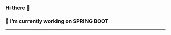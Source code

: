 ### Hi there 👋
### 🔭 I’m currently working on SPRING BOOT <hr>
<!-- ![gifgit (6)](https://user-images.githubusercontent.com/68476475/122043614-28345080-cdf9-11eb-9e7c-efc8385c18e4.gif)
![c++](https://user-images.githubusercontent.com/68476475/114379340-52258880-9ba6-11eb-9ef5-5ce7152a1fb8.gif) <hr>
-->




<!-- ### MEDIUM:-
https://annanyasmathur2017.medium.com/
### 🌱 I’m currently learning Python , Tensorflow and Opencv . 
### 📙 Previously I learnt about C , C➕➕, MACHING LEARNING.
 👯 I’m looking to collaborate on ...
- 🤔 I’m looking for help with ...
- 💬 Ask me about ...
- 📫 How to reach me: ...
- 😄 Pronouns: ...
- ⚡ Fun fact: ...
-->
